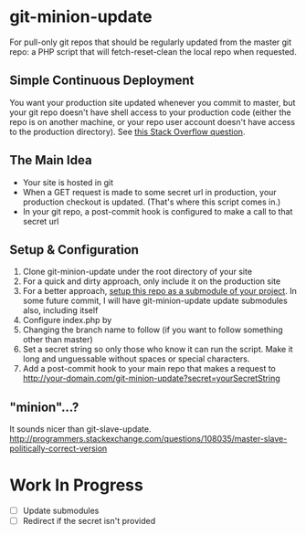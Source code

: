 # git-minion-update
For pull-only git repos that should be regularly updated from the master git repo: a PHP script that will fetch-reset-clean the local repo when requested. 

## Simple Continuous Deployment
You want your production site updated whenever you commit to master, but your git repo doesn't have shell access to your production code (either the repo is on another machine, or your repo user account doesn't have access to the production directory). See [this Stack Overflow question](http://stackoverflow.com/questions/9589814/git-force-a-pull-to-overwrite-everything-on-every-pull). 

## The Main Idea
* Your site is hosted in git
* When a GET request is made to some secret url in production, your production checkout is updated. (That's where this script comes in.)
* In your git repo, a post-commit hook is configured to make a call to that secret url

## Setup & Configuration
1. Clone git-minion-update under the root directory of your site
  1. For a quick and dirty approach, only include it on the production site
  2. For a better approach, [setup this repo as a submodule of your project](https://git-scm.com/book/en/v2/Git-Tools-Submodules). In some future commit, I will have git-minion-update update submodules also, including itself
2. Configure index.php by 
  1. Changing the branch name to follow (if you want to follow something other than master)
  2. Set a secret string so only those who know it can run the script. Make it long and unguessable without spaces or special characters. 
3. Add a post-commit hook to your main repo that makes a request to http://your-domain.com/git-minion-update?secret=yourSecretString

## "minion"...?
It sounds nicer than git-slave-update. http://programmers.stackexchange.com/questions/108035/master-slave-politically-correct-version

# Work In Progress
- [ ] Update submodules
- [ ] Redirect if the secret isn't provided

